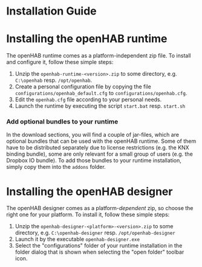 # Installation Guide

# Installing the openHAB runtime

The openHAB runtime comes as a platform-independent zip file.
To install and configure it, follow these simple steps:

1. Unzip the `openhab-runtime-<version>.zip` to some directory, e.g. `C:\openhab` resp. `/opt/openhab`.
1. Create a personal configuration file by copying the file `configurations/openhab_default.cfg` to `configurations/openhab.cfg`.
1. Edit the `openhab.cfg` file according to your personal needs.
1. Launch the runtime by executing the script `start.bat` resp. `start.sh`

### Add optional bundles to your runtime

In the download sections, you will find a couple of jar-files, which are optional bundles that can be used with the openHAB runtime. Some of them have to be distributed separately due to license restrictions (e.g. the KNX binding bundle), some are only relevant for a small group of users (e.g. the Dropbox IO bundle).
To add those bundles to your runtime installation, simply copy them into the `addons` folder.

# Installing the openHAB designer

The openHAB designer comes as a platform-*dependent* zip, so choose the right one for your platform.
To install it, follow these simple steps:

1. Unzip the `openhab-designer-<platform>-<version>.zip` to some directory, e.g. `C:\openhab-designer` resp. `/opt/openhab-designer`
1. Launch it by the executable `openhab-designer.exe`
1. Select the "configurations" folder of your runtime installation in the folder dialog that is shown when selecting the "open folder" toolbar icon.